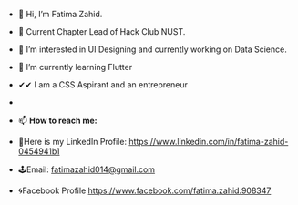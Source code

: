 - 👋 Hi, I’m Fatima Zahid.
- 🙌 Current Chapter Lead of Hack Club NUST.
- 👀 I’m interested in UI Designing and currently working on Data Science.
- 🌱 I’m currently learning Flutter 
- ✔✔ I am a CSS Aspirant and an entrepreneur
- 
- 📫 **How to reach me:**

- 🧨Here is my LinkedIn Profile:
           https://www.linkedin.com/in/fatima-zahid-0454941b1
- 🕹Email:
           fatimazahid014@gmail.com
- 🌀Facebook Profile
           https://www.facebook.com/fatima.zahid.908347
     
 
<!---
fatimazahid014/fatimazahid014 is a ✨ special ✨ repository because its `README.md` (this file) appears on your GitHub profile.
You can click the Preview link to take a look at your changes.
--->
